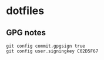 dotfiles
========


## GPG notes
    git config commit.gpgsign true
    git config user.signingkey C02D5F67
